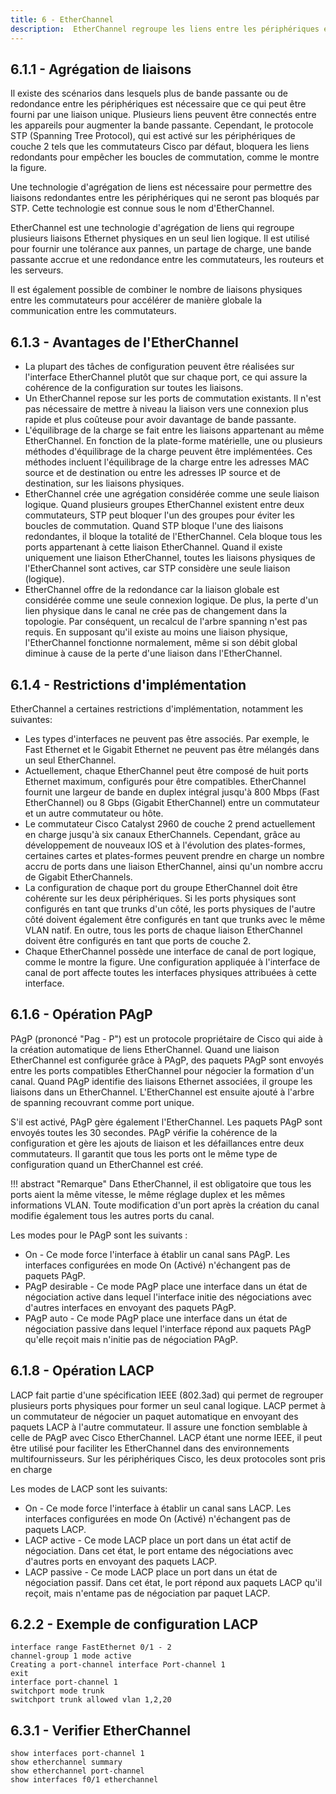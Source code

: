 ```yaml
---
title: 6 - EtherChannel
description:  EtherChannel regroupe les liens entre les périphériques en lots. Ces lots incluent des liens redondants. STP peut bloquer l'un de ces liens, mais il ne les bloquera pas tous. Avec EtherChannel, votre réseau peut avoir une redondance, une prévention des boucles (loop) et une bande passante accrue.
---
```


## 6.1.1 - Agrégation de liaisons

Il existe des scénarios dans lesquels plus de bande passante ou de redondance entre les périphériques est nécessaire que ce qui peut être fourni par une liaison unique. Plusieurs liens peuvent être connectés entre les appareils pour augmenter la bande passante. Cependant, le protocole STP (Spanning Tree Protocol), qui est activé sur les périphériques de couche 2 tels que les commutateurs Cisco par défaut, bloquera les liens redondants pour empêcher les boucles de commutation, comme le montre la figure.

Une technologie d'agrégation de liens est nécessaire pour permettre des liaisons redondantes entre les périphériques qui ne seront pas bloqués par STP. Cette technologie est connue sous le nom d'EtherChannel.

EtherChannel est une technologie d'agrégation de liens qui regroupe plusieurs liaisons Ethernet physiques en un seul lien logique. Il est utilisé pour fournir une tolérance aux pannes, un partage de charge, une bande passante accrue et une redondance entre les commutateurs, les routeurs et les serveurs.

Il est également possible de combiner le nombre de liaisons physiques entre les commutateurs pour accélérer de manière globale la communication entre les commutateurs.

## 6.1.3 - Avantages de l'EtherChannel

 - La plupart des tâches de configuration peuvent être réalisées sur l'interface EtherChannel plutôt que sur chaque port, ce qui assure la cohérence de la configuration sur toutes les liaisons.
 - Un EtherChannel repose sur les ports de commutation existants. Il n'est pas nécessaire de mettre à niveau la liaison vers une connexion plus rapide et plus coûteuse pour avoir davantage de bande passante.
 - L'équilibrage de la charge se fait entre les liaisons appartenant au même EtherChannel. En fonction de la plate-forme matérielle, une ou plusieurs méthodes d'équilibrage de la charge peuvent être implémentées. Ces méthodes incluent l'équilibrage de la charge entre les adresses MAC source et de destination ou entre les adresses IP source et de destination, sur les liaisons physiques.
 - EtherChannel crée une agrégation considérée comme une seule liaison logique. Quand plusieurs groupes EtherChannel existent entre deux commutateurs, STP peut bloquer l'un des groupes pour éviter les boucles de commutation. Quand STP bloque l'une des liaisons redondantes, il bloque la totalité de l'EtherChannel. Cela bloque tous les ports appartenant à cette liaison EtherChannel. Quand il existe uniquement une liaison EtherChannel, toutes les liaisons physiques de l'EtherChannel sont actives, car STP considère une seule liaison (logique).
 - EtherChannel offre de la redondance car la liaison globale est considérée comme une seule connexion logique. De plus, la perte d'un lien physique dans le canal ne crée pas de changement dans la topologie. Par conséquent, un recalcul de l'arbre spanning n'est pas requis. En supposant qu'il existe au moins une liaison physique, l'EtherChannel fonctionne normalement, même si son débit global diminue à cause de la perte d'une liaison dans l'EtherChannel.

## 6.1.4 - Restrictions d'implémentation

EtherChannel a certaines restrictions d'implémentation, notamment les suivantes:

 - Les types d'interfaces ne peuvent pas être associés. Par exemple, le Fast Ethernet et le Gigabit Ethernet ne peuvent pas être mélangés dans un seul EtherChannel.
 - Actuellement, chaque EtherChannel peut être composé de huit ports Ethernet maximum, configurés pour être compatibles. EtherChannel fournit une largeur de bande en duplex intégral jusqu'à 800 Mbps (Fast EtherChannel) ou 8 Gbps (Gigabit EtherChannel) entre un commutateur et un autre commutateur ou hôte.
 - Le commutateur Cisco Catalyst 2960 de couche 2 prend actuellement en charge jusqu'à six canaux EtherChannels. Cependant, grâce au développement de nouveaux IOS et à l'évolution des plates-formes, certaines cartes et plates-formes peuvent prendre en charge un nombre accru de ports dans une liaison EtherChannel, ainsi qu'un nombre accru de Gigabit EtherChannels.
 - La configuration de chaque port du groupe EtherChannel doit être cohérente sur les deux périphériques. Si les ports physiques sont configurés en tant que trunks d'un côté, les ports physiques de l'autre côté doivent également être configurés en tant que trunks avec le même VLAN natif. En outre, tous les ports de chaque liaison EtherChannel doivent être configurés en tant que ports de couche 2.
 - Chaque EtherChannel possède une interface de canal de port logique, comme le montre la figure. Une configuration appliquée à l'interface de canal de port affecte toutes les interfaces physiques attribuées à cette interface.

## 6.1.6 - Opération PAgP

PAgP (prononcé "Pag - P") est un protocole propriétaire de Cisco qui aide à la création automatique de liens EtherChannel. Quand une liaison EtherChannel est configurée grâce à PAgP, des paquets PAgP sont envoyés entre les ports compatibles EtherChannel pour négocier la formation d'un canal. Quand PAgP identifie des liaisons Ethernet associées, il groupe les liaisons dans un EtherChannel. L'EtherChannel est ensuite ajouté à l'arbre de spanning recouvrant comme port unique.

S'il est activé, PAgP gère également l'EtherChannel. Les paquets PAgP sont envoyés toutes les 30 secondes. PAgP vérifie la cohérence de la configuration et gère les ajouts de liaison et les défaillances entre deux commutateurs. Il garantit que tous les ports ont le même type de configuration quand un EtherChannel est créé.

!!! abstract "Remarque"
    Dans EtherChannel, il est obligatoire que tous les ports aient la même vitesse, le même réglage duplex et les mêmes informations VLAN. Toute modification d'un port après la création du canal modifie également tous les autres ports du canal.

Les modes pour le PAgP sont les suivants :

 - On - Ce mode force l'interface à établir un canal sans PAgP. Les interfaces configurées en mode On (Activé) n'échangent pas de paquets PAgP.
 - PAgP desirable - Ce mode PAgP place une interface dans un état de négociation active dans lequel l'interface initie des négociations avec d'autres interfaces en envoyant des paquets PAgP.
 - PAgP auto - Ce mode PAgP place une interface dans un état de négociation passive dans lequel l'interface répond aux paquets PAgP qu'elle reçoit mais n'initie pas de négociation PAgP.

## 6.1.8 - Opération LACP

LACP fait partie d'une spécification IEEE (802.3ad) qui permet de regrouper plusieurs ports physiques pour former un seul canal logique. LACP permet à un commutateur de négocier un paquet automatique en envoyant des paquets LACP à l'autre commutateur. Il assure une fonction semblable à celle de PAgP avec Cisco EtherChannel. LACP étant une norme IEEE, il peut être utilisé pour faciliter les EtherChannel dans des environnements multifournisseurs. Sur les périphériques Cisco, les deux protocoles sont pris en charge

Les modes de LACP sont les suivants:

 - On - Ce mode force l'interface à établir un canal sans LACP. Les interfaces configurées en mode On (Activé) n'échangent pas de paquets LACP.
 - LACP active - Ce mode LACP place un port dans un état actif de négociation. Dans cet état, le port entame des négociations avec d'autres ports en envoyant des paquets LACP.
 - LACP passive - Ce mode LACP place un port dans un état de négociation passif. Dans cet état, le port répond aux paquets LACP qu'il reçoit, mais n'entame pas de négociation par paquet LACP.

## 6.2.2 - Exemple de configuration LACP

```
interface range FastEthernet 0/1 - 2
channel-group 1 mode active
Creating a port-channel interface Port-channel 1
exit
interface port-channel 1
switchport mode trunk
switchport trunk allowed vlan 1,2,20
```

## 6.3.1 - Verifier EtherChannel

```
show interfaces port-channel 1
show etherchannel summary
show etherchannel port-channel
show interfaces f0/1 etherchannel
```
